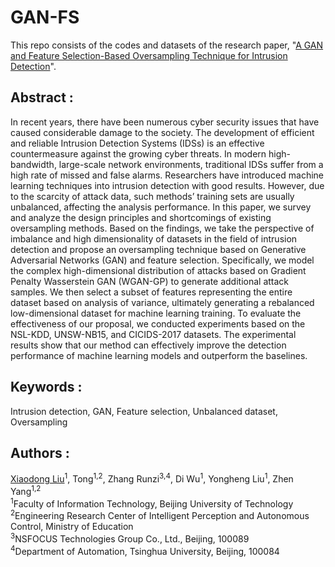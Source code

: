 # GAN-FS
This repo consists of the codes and datasets of the research paper, "[A GAN and Feature Selection-Based Oversampling Technique for
Intrusion Detection](https://www.hindawi.com/journals/scn/2021/9947059/)".
## Abstract :
In recent years, there have been numerous cyber security issues that have caused considerable damage to the society. The development of efficient and reliable Intrusion Detection Systems (IDSs) is an effective countermeasure against the growing cyber threats. In modern high-bandwidth, large-scale network environments, traditional IDSs suffer from a high rate of missed and false alarms. Researchers have introduced machine learning techniques into intrusion detection with good results. However, due to the scarcity of attack data, such methods’ training sets are usually unbalanced, affecting the analysis performance. In this paper, we survey and analyze the design principles and shortcomings of existing oversampling methods. Based on the findings, we take the perspective of imbalance and high dimensionality of datasets in the field of intrusion detection and propose an oversampling technique based on Generative Adversarial Networks (GAN) and feature selection. Specifically, we model the complex high-dimensional distribution of attacks based on Gradient Penalty Wasserstein GAN (WGAN-GP) to generate additional attack samples. We then select a subset of features representing the entire dataset based on analysis of variance, ultimately generating a rebalanced low-dimensional dataset for machine learning training. To evaluate the effectiveness of our proposal, we conducted experiments based on the NSL-KDD, UNSW-NB15, and CICIDS-2017 datasets. The experimental results show that our method can effectively improve the detection performance of machine learning models and  outperform the baselines.
## Keywords :
Intrusion detection, GAN, Feature selection, Unbalanced dataset, Oversampling
## Authors :
[Xiaodong Liu](https://orcid.org/0000-0002-5307-8165)<sup>1</sup>, Tong<sup>1,2</sup>, Zhang Runzi<sup>3,4</sup>, Di Wu<sup>1</sup>, Yongheng Liu<sup>1</sup>, Zhen Yang<sup>1,2</sup>  
<sup>1</sup>Faculty of Information Technology, Beijing University of Technology  
<sup>2</sup>Engineering Research Center of Intelligent Perception and Autonomous  Control, Ministry of Education  
<sup>3</sup>NSFOCUS Technologies Group Co., Ltd., Beijing, 100089  
<sup>4</sup>Department of Automation, Tsinghua University, Beijing, 100084  

